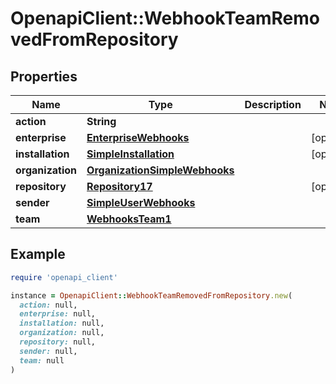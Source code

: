 # OpenapiClient::WebhookTeamRemovedFromRepository

## Properties

| Name | Type | Description | Notes |
| ---- | ---- | ----------- | ----- |
| **action** | **String** |  |  |
| **enterprise** | [**EnterpriseWebhooks**](EnterpriseWebhooks.md) |  | [optional] |
| **installation** | [**SimpleInstallation**](SimpleInstallation.md) |  | [optional] |
| **organization** | [**OrganizationSimpleWebhooks**](OrganizationSimpleWebhooks.md) |  |  |
| **repository** | [**Repository17**](Repository17.md) |  | [optional] |
| **sender** | [**SimpleUserWebhooks**](SimpleUserWebhooks.md) |  |  |
| **team** | [**WebhooksTeam1**](WebhooksTeam1.md) |  |  |

## Example

```ruby
require 'openapi_client'

instance = OpenapiClient::WebhookTeamRemovedFromRepository.new(
  action: null,
  enterprise: null,
  installation: null,
  organization: null,
  repository: null,
  sender: null,
  team: null
)
```


